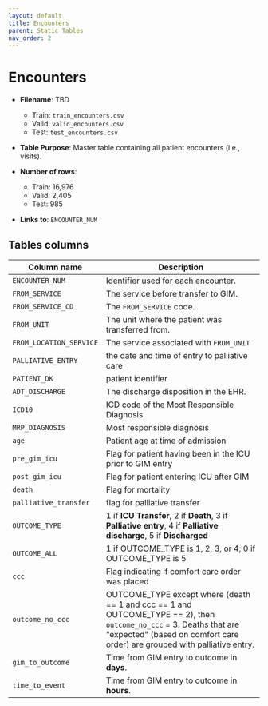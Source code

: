 ```yaml
---
layout: default
title: Encounters
parent: Static Tables
nav_order: 2
---
```


# Encounters

 - **Filename**: TBD
    -	Train: `train_encounters.csv`
    -	Valid: `valid_encounters.csv`
    -	Test: `test_encounters.csv`
    
 - **Table Purpose**: Master table containing all patient encounters (i.e., visits).
 
 - **Number of rows**:
    - Train: 16,976
    -	Valid: 2,405
    -	Test: 985
 
 - **Links to**: `ENCOUNTER_NUM`
 
## Tables columns
 
| Column name |  Description |
| ----------- | ------------ |
| `ENCOUNTER_NUM`| Identifier used for each encounter. |
| `FROM_SERVICE`| The service before transfer to GIM. |
| `FROM_SERVICE_CD`| The `FROM_SERVICE` code. |
| `FROM_UNIT`| The unit where the patient was transferred from. |
| `FROM_LOCATION_SERVICE`| The service associated with `FROM_UNIT` |
| `PALLIATIVE_ENTRY`| the date and time of entry to palliative care |
| `PATIENT_DK`| patient identifier |
| `ADT_DISCHARGE`| The discharge disposition in the EHR. |
| `ICD10`| ICD code of the Most Responsible Diagnosis |
| `MRP_DIAGNOSIS`| Most responsible diagnosis |
| `age`| Patient age at time of admission |
| `pre_gim_icu`| Flag for patient having been in the ICU prior to GIM entry |
| `post_gim_icu`| Flag for patient entering ICU after GIM |
| `death`| Flag for mortality |
| `palliative_transfer`| flag for palliative transfer |
| `OUTCOME_TYPE` | 1 if **ICU Transfer**, 2 if **Death**, 3 if **Palliative entry**, 4 if **Palliative discharge**, 5 if **Discharged** |
| `OUTCOME_ALL`| 1 if OUTCOME_TYPE is 1, 2, 3, or 4; 0 if OUTCOME_TYPE is 5 |
| `ccc`| Flag indicating if comfort care order was placed | 
| `outcome_no_ccc`| OUTCOME_TYPE except where (death == 1 and ccc == 1 and OUTCOME_TYPE == 2), then `outcome_no_ccc` = 3. Deaths that are "expected" (based on comfort care order) are grouped with palliative entry. |
| `gim_to_outcome`| Time from GIM entry to outcome in **days**. |
| `time_to_event` | Time from GIM entry to outcome in **hours**. |
